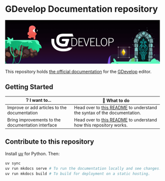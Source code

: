 # GDevelop Documentation repository

![GDevelop logo](https://raw.githubusercontent.com/4ian/GDevelop/master/newIDE/GDevelop%20banner.png)

This repository holds [the official documentation](https://wiki.gdevelop.io) for the [GDevelop](https://gdevelop.io) editor.

## Getting Started

| ❔ I want to...                                   | 🚀 What to do                                                                          |
| ------------------------------------------------- | -------------------------------------------------------------------------------------- |
| Improve or add articles to the documentation      | Head over to [this README](./SYNTAX.md) to understand the syntax of the documentation. |
| Bring improvements to the documentation interface | Head over to [this README](./CONTRIBUTE.md) to understand how this repository works.   |

## Contribute to this repository

Install [uv](https://github.com/astral-sh/uv) for Python. Then:

```bash
uv sync
uv run mkdocs serve # To run the documentation locally and see changes.
uv run mkdocs build # To build for deployment on a static hosting.
```
